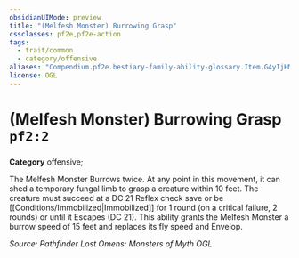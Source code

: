 ```yaml
---
obsidianUIMode: preview
title: "(Melfesh Monster) Burrowing Grasp"
cssclasses: pf2e,pf2e-action
tags:
  - trait/common
  - category/offensive
aliases: "Compendium.pf2e.bestiary-family-ability-glossary.Item.G4yIjHMzD0KVpaCm"
license: OGL
---
```

# (Melfesh Monster) Burrowing Grasp `pf2:2`

### 

**Category** offensive; 




The Melfesh Monster Burrows twice. At any point in this movement, it can shed a temporary fungal limb to grasp a creature within 10 feet. The creature must succeed at a DC 21 Reflex check save or be [[Conditions/Immobilized|Immobilized]] for 1 round (on a critical failure, 2 rounds) or until it Escapes (DC 21). This ability grants the Melfesh Monster a burrow speed of 15 feet and replaces its fly speed and Envelop.

*Source: Pathfinder Lost Omens: Monsters of Myth*
*OGL*